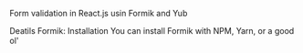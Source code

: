 Form validation in React.js  usin Formik and Yub

Deatils Formik:
Installation
You can install Formik with NPM, Yarn, or a good ol' <script> via unpkg.com.

NPM


install Formik:  npm install formik --save
                         or

                      yarn add formik
                      
Deatils Yub:   

Yup
Yup is a JavaScript schema builder for value parsing and validation. Define a schema, transform a value to match, validate the shape of an existing value, or both. Yup schema are extremely expressive and allow modeling complex, interdependent validations, or value transformations.

Yup's API is heavily inspired by Joi, but leaner and built with client-side validation as its primary use-case. Yup separates the parsing and validating functions into separate steps. cast() transforms data while validate checks that the input is the correct shape. Each can be performed together (such as HTML form validation) or seperately (such as deserializing trusted data from APIs).

install Yub: npm i yup

                      
